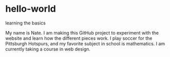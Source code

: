 # hello-world
learning the basics

My name is Nate.  I am making this GitHub project to experiment with the website 
and learn how the different pieces work.  I play soccer for the Pittsburgh Hotspurs, 
and my favorite subject in school is mathematics.  I am currently taking a course
in web design.
